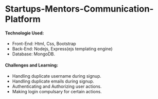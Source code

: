 # Startups-Mentors-Communication-Platform

#### Technologie Used:
* Front-End: Html, Css, Bootstrap
* Back-End: Nodejs, Express(ejs templating engine)
* Database: MongoDB.

#### Challenges and Learning:
* Handling duplicate username during signup.
* Handling duplicate emails during signup.
* Authenticating and Authorizing user actions.
* Making login compulsary for certain actions.

